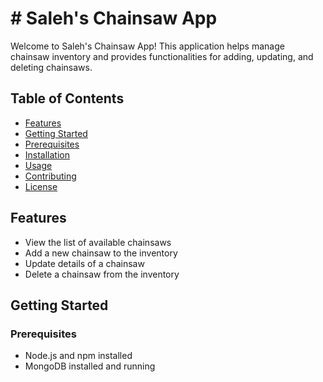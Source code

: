 # # Saleh's Chainsaw App

Welcome to Saleh's Chainsaw App! This application helps manage chainsaw inventory and provides functionalities for adding, updating, and deleting chainsaws.

## Table of Contents

- [Features](#features)
- [Getting Started](#getting-started)
- [Prerequisites](#prerequisites)
- [Installation](#installation)
- [Usage](#usage)
- [Contributing](#contributing)
- [License](#license)

## Features

- View the list of available chainsaws
- Add a new chainsaw to the inventory
- Update details of a chainsaw
- Delete a chainsaw from the inventory

## Getting Started

### Prerequisites

- Node.js and npm installed
- MongoDB installed and running
